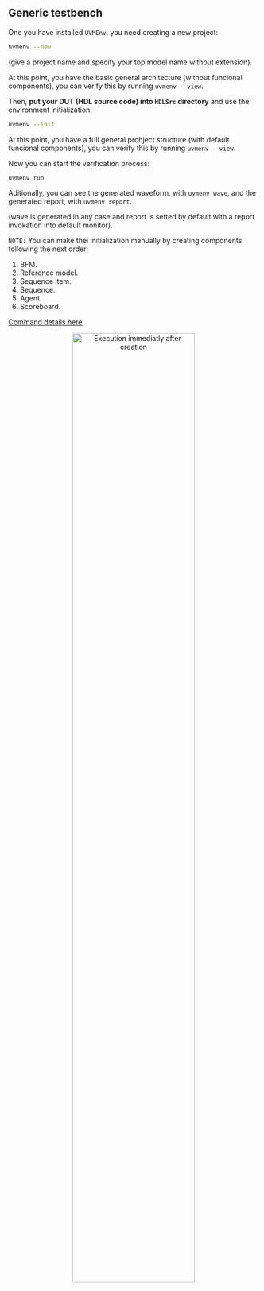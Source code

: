 ## Generic testbench

One you have installed ```UVMEnv```, you need creating a new project:
``` bash
uvmenv --new
```



(give a project name and specify your top model name without extension).

At this point, you have the basic general architecture (without funcional components), you can verify this by running ```uvmenv --view```.


Then, **put your DUT (HDL source code) into ```HDLSrc``` directory** and use the environment initialization:
``` bash
uvmenv --init
```

At this point, you have a full general prohject structure (with default funcional components), you can verify this by running ```uvmenv --view```.


Now you can start the verification process:
``` bash
uvmenv run
```
 


Aditionally, you can see the generated waveform, with ```uvmenv wave```, and the generated report, with ```uvmenv report```. 

(wave is generated in any case and report is setted by default with a report invokation into default monitor).

```NOTE:``` You can make thei initialization manually by creating components following the next order:
1. BFM.
2. Reference model.
3. Sequence item.
4. Sequence.
5. Agent.
6. Scoreboard.

[Command details here](https://github.com/ManBenit/uvmenv/blob/main/docs/usr_itface.md)

<p align="center">
  <img src="img/uvmConsoleV2.png" 
    alt="Execution immediatly after creation"
    width="70%" 
  />
</p>


